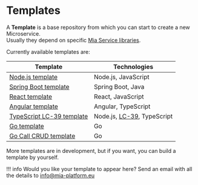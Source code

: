 # Templates

A **Template** is a base repository from which you can start to create a new Microservice.  
Usually they depend on specific [Mia Service libraries](../../libraries/mia-service-libraries.md).


Currently available templates are:


| **Template** | **Technologies** |
| ------|------------|
|[Node.js template](https://github.com/mia-platform-marketplace/Node.js-Custom-Plugin-Template/)|Node.js, JavaScript|
|[Spring Boot template](https://github.com/mia-platform-marketplace/SpringBoot-Custom-Plugin-Template)| Spring Boot, Java|
|[React template](https://github.com/mia-platform-marketplace/React-App-Template)|React, JavaScript  |
|[Angular template](https://github.com/mia-platform-marketplace/Angular-App-Template)|Angular, TypeScript  |
|[TypeScript LC-39 template](https://github.com/mia-platform-marketplace/Typescript-LC39-Template)|Node.js, [LC-39](https://github.com/mia-platform/lc39), TypeScript  |
|[Go template](https://github.com/mia-platform-marketplace/Go-Template)| Go |
|[Go Call CRUD template](https://github.com/mia-platform-marketplace/Go-Call-CRUD-Template)| Go |.

More templates are in development, but if you want, you can build a template by yourself.

!!! info
    Would you like your template to appear here? Send an email with all the details to [info@mia-platform.eu](mailto:info@mia-platform.eu)
